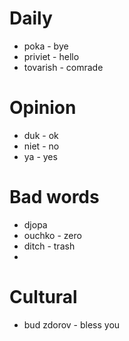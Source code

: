 # Daily
* poka - bye
* priviet - hello
* tovarish - comrade 

# Opinion
* duk - ok
* niet - no
* ya - yes


# Bad words
* djopa 
* ouchko - zero
* ditch - trash
* 

# Cultural
* bud zdorov - bless you
